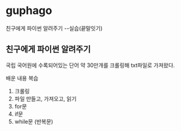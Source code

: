 # guphago
친구에게 파이썬 알려주기 --실습(끝말잇기)


## 친구에게 파이썬 알려주기

국립 국어원에 수록되어있는 단어 약 30만개를 크롤링해 txt파일로
가져왔다.

배운 내용 복습

1. 크롤링 
2. 파일 만들고, 가져오고, 읽기
3. for문
4. if문 
5. while문 (반복문)

